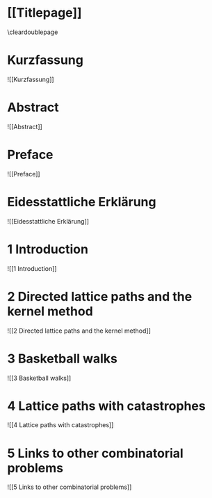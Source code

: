 # [[Titlepage]]

\cleardoublepage

# Kurzfassung

![[Kurzfassung]]

# Abstract

![[Abstract]]

# Preface

![[Preface]]

# Eidesstattliche Erklärung

![[Eidesstattliche Erklärung]]

# 1 Introduction

![[1 Introduction]]

# 2 Directed lattice paths and the kernel method

![[2 Directed lattice paths and the kernel method]]

# 3 Basketball walks

![[3 Basketball walks]]

# 4 Lattice paths with catastrophes

![[4 Lattice paths with catastrophes]]

# 5 Links to other combinatorial problems

![[5 Links to other combinatorial problems]]

